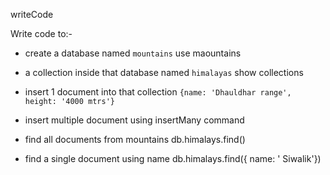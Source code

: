 writeCode

Write code to:-

- create a database named `mountains`
use maountains
- a collection inside that database named `himalayas`
show collections
- insert 1 document into that collection `{name: 'Dhauldhar range', height: '4000 mtrs'}`

- insert multiple document using insertMany command
- find all documents from mountains
db.himalays.find()
- find a single document using name
db.himalays.find({ name: ' Siwalik'})
<!-- 

]-->